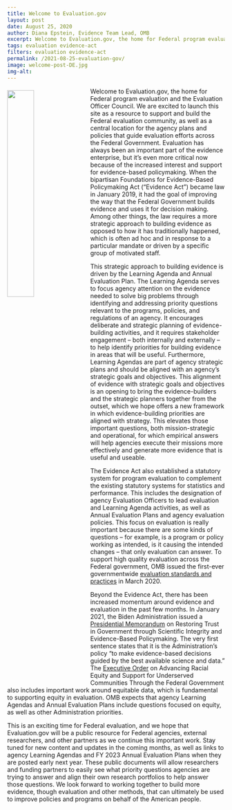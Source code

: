```yaml
---
title: Welcome to Evaluation.gov
layout: post
date: August 25, 2020
author: Diana Epstein, Evidence Team Lead, OMB
excerpt: Welcome to Evaluation.gov, the home for Federal program evaluation and the Evaluation Officer Council. We are excited to launch this site as a resource to support and build the Federal evaluation community,... <a href="../2021-08-25-evaluation-gov/">Continue Reading</a>
tags: evaluation evidence-act
filters: evaluation evidence-act
permalink: /2021-08-25-evaluation-gov/
image: welcome-post-DE.jpg
img-alt: 
---
```


<img src="{{site.baseurl}}/assets/images/blog/welcome-post-DE.jpg" alt="" style="float:left; width:35%; height:35%; margin-right:1rem; margin-top:0.4rem">
Welcome to Evaluation.gov, the home for Federal program evaluation and the Evaluation Officer Council. We are excited to launch this site as a resource to support and build the Federal evaluation community, as well as a central location for the agency plans and policies that guide evaluation efforts across the Federal Government. Evaluation has always been an important part of the evidence enterprise, but it’s even more critical now because of the increased interest and support for evidence-based policymaking. When the bipartisan Foundations for Evidence-Based Policymaking Act (“Evidence Act”) became law in January 2019, it had the goal of improving the way that the Federal Government builds evidence and uses it for decision making. Among other things, the law requires a more strategic approach to building evidence as opposed to how it has traditionally happened, which is often ad hoc and in response to a particular mandate or driven by a specific group of motivated staff.

This strategic approach to building evidence is driven by the Learning Agenda and Annual Evaluation Plan. The Learning Agenda serves to focus agency attention on the evidence needed to solve big problems through identifying and addressing priority questions relevant to the programs, policies, and regulations of an agency. It encourages deliberate and strategic planning of evidence-building activities, and it requires stakeholder engagement – both internally and externally – to help identify priorities for building evidence in areas that will be useful. Furthermore, Learning Agendas are part of agency strategic plans and should be aligned with an agency’s strategic goals and objectives. This alignment of evidence with strategic goals and objectives is an opening to bring the evidence-builders and the strategic planners together from the outset, which we hope offers a new framework in which evidence-building priorities are aligned with strategy. This elevates those important questions, both mission-strategic and operational, for which empirical answers will help agencies execute their missions more effectively and generate more evidence that is useful and useable. 

The Evidence Act also established a statutory system for program evaluation to complement the existing statutory systems for statistics and performance. This includes the designation of agency Evaluation Officers to lead evaluation and Learning Agenda activities, as well as Annual Evaluation Plans and agency evaluation policies. This focus on evaluation is really important because there are some kinds of questions – for example, is a program or policy working as intended, is it causing the intended changes – that only evaluation can answer. To support high quality evaluation across the Federal government, OMB issued the first-ever governmentwide <a href="https://www.whitehouse.gov/wp-content/uploads/2020/03/M-20-12.pdf">evaluation standards and practices</a> in March 2020.

Beyond the Evidence Act, there has been increased momentum around evidence and evaluation in the past few months. In January 2021, the Biden Administration issued a <a href="https://www.whitehouse.gov/briefing-room/presidential-actions/2021/01/27/memorandum-on-restoring-trust-in-government-through-scientific-integrity-and-evidence-based-policymaking/">Presidential Memorandum</a> on Restoring Trust in Government through Scientific Integrity and Evidence-Based Policymaking. The very first sentence states that it is the Administration’s policy “to make evidence-based decisions guided by the best available science and data.” The <a href="https://www.whitehouse.gov/briefing-room/presidential-actions/2021/01/20/executive-order-advancing-racial-equity-and-support-for-underserved-communities-through-the-federal-government/">Executive Order</a> on Advancing Racial Equity and Support for Underserved Communities Through the Federal Government also includes important work around equitable data, which is fundamental to supporting equity in evaluation. OMB expects that agency Learning Agendas and Annual Evaluation Plans include questions focused on equity, as well as other Administration priorities. 

This is an exciting time for Federal evaluation, and we hope that Evaluation.gov will be a public resource for Federal agencies, external researchers, and other partners as we continue this important work. Stay tuned for new content and updates in the coming months, as well as links to agency Learning Agendas and FY 2023 Annual Evaluation Plans when they are posted early next year. These public documents will allow researchers and funding partners to easily see what priority questions agencies are trying to answer and align their own research portfolios to help answer those questions. We look forward to working together to build more evidence, though evaluation and other methods, that can ultimately be used to improve policies and programs on behalf of the American people.
